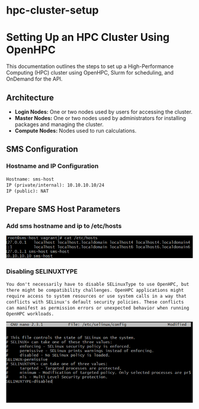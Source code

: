 # hpc-cluster-setup

# Setting Up an HPC Cluster Using OpenHPC

This documentation outlines the steps to set up a High-Performance Computing (HPC) cluster using OpenHPC, Slurm for scheduling, and OnDemand for the API.

## Architecture

- **Login Nodes:** One or two nodes used by users for accessing the cluster.
- **Master Nodes:** One or two nodes used by administrators for installing packages and managing the cluster.
- **Compute Nodes:** Nodes used to run calculations.

## SMS Configuration

### Hostname and IP Configuration
```plaintext
Hostname: sms-host
IP (private/internal): 10.10.10.10/24
IP (public): NAT
``` 
## Prepare SMS Host Parameters

### Add sms hostname and ip to /etc/hosts 
![Description](images/1.png)

### Disabling SELINUXTYPE
```plaintext
You don't necessarily have to disable SELinuxType to use OpenHPC, but there might be compatibility challenges. OpenHPC applications might require access to system resources or use system calls in a way that conflicts with SELinux's default security policies. These conflicts can manifest as permission errors or unexpected behavior when running OpenHPC workloads.
```
![Description](images/2.png)